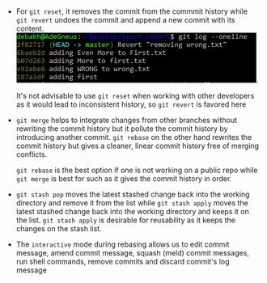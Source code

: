 #

- For `git reset`, it removes the commit from the commmit history while `git revert` undoes the commit and append a new commit with its content. ![revert with commit shown](images/revert.jpg).

    It's not advisable to use `git reset` when working with other developers as it would lead to inconsistent history, so `git revert` is favored here

- `git merge` helps to integrate changes from other branches without rewriting the commit history but it pollute the commit history by introducing another commit. `git rebase` on the other hand rewrites the commit history but gives a cleaner, linear commit history free of merging conflicts.

    `git rebase` is the best option if one is not working on a public repo while `git merge` is best for such as it gives the commit history in order.

- `git stash pop` moves the latest stashed change back into the working directory and remove it from the list while `git stash apply` moves the latest stashed change back into the working directory and keeps it on the list. `git stash apply` is desirable for reusability as it keeps the changes on the stash list.

- The `interactive` mode during rebasing allows us to edit commit message, amend commit message, squash (meld) commit messages, run shell commands, remove commits and discard commit's log message
